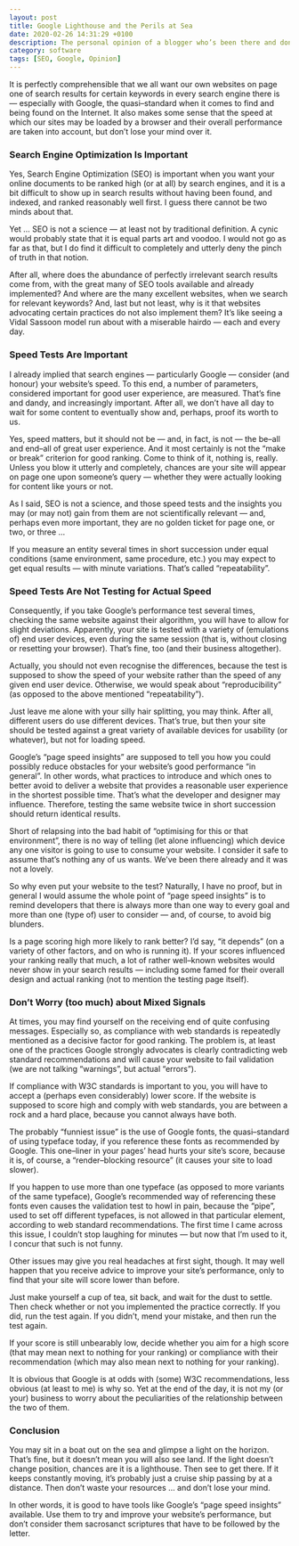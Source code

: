 ```yaml
---
layout: post
title: Google Lighthouse and the Perils at Sea
date: 2020-02-26 14:31:29 +0100
description: The personal opinion of a blogger who’s been there and done that … and returned home safely.
category: software
tags: [SEO, Google, Opinion]
---
```

It is perfectly comprehensible that we all want our own websites on page one of search results for certain keywords in every search engine there is — especially with Google, the quasi–standard when it comes to find and being found on the Internet. It also makes some sense that the speed at which our sites may be loaded by a browser and their overall performance are taken into account, but don’t lose your mind over it.<!--more-->

### Search Engine Optimization Is Important

Yes, Search Engine Optimization (<abbr>SEO</abbr>) is important when you want your online documents to be ranked high (or at all) by search engines, and it is a bit difficult to show up in search results without having been found, and indexed, and ranked reasonably well first. I guess there cannot be two minds about that.

Yet … <abbr>SEO</abbr> is not a science — at least not by traditional definition. A cynic would probably state that it is equal parts art and voodoo. I would not go as far as that, but I do find it difficult to completely and utterly deny the pinch of truth in that notion.

After all, where does the abundance of perfectly irrelevant search results come from, with the great many of <abbr>SEO</abbr> tools available and already implemented? And where are the many excellent websites, when we search for relevant keywords? And, last but not least, why is it that websites advocating certain practices do not also implement them? It’s like seeing a Vidal Sassoon model run about with a miserable hairdo — each and every day.  

### Speed Tests Are Important

I already implied that search engines — particularly Google — consider (and honour) your website’s speed. To this end, a number of parameters, considered important for good user experience, are measured. That’s fine and dandy, and increasingly important. After all, we don’t have all day to wait for some content to eventually show and, perhaps, proof its worth to us.

Yes, speed matters, but it should not be — and, in fact, is not — the be–all and end–all of great user experience. And it most certainly is not the “make or break” criterion for good ranking. Come to think of it, nothing is, really. Unless you blow it utterly and completely, chances are your site will appear on page one upon someone’s query — whether they were actually looking for content like yours or not.

As I said, <abbr>SEO</abbr> is not a science, and those speed tests and the insights you may (or may not) gain from them are not scientifically relevant — and, perhaps even more important, they are no golden ticket for page one, or two, or three …

If you measure an entity several times in short succession under equal conditions (same environment, same procedure, <abbr>etc.</abbr>) you may expect to get equal results — with minute variations. That’s called “repeatability”.

### Speed Tests Are Not Testing for Actual Speed

Consequently, if you take Google’s performance test several times, checking the same website against their algorithm, you will have to allow for slight deviations. Apparently, your site is tested with a variety of (emulations of) end user devices, even during the same session (that is, without closing or resetting your browser). That’s fine, too (and their business altogether).

Actually, you should not even recognise the differences, because the test is supposed to show the speed of your website rather than the speed of any given end user device. Otherwise, we would speak about “reproducibility” (as opposed to the above mentioned “repeatability”).

Just leave me alone with your silly hair splitting, you may think. After all, different users do use different devices. That’s true, but then your site should be tested against a great variety of available devices for usability (or whatever), but not for loading speed.

Google’s “page speed insights” are supposed to tell you how you could possibly reduce obstacles for your website’s good performance “in general”. In other words, what practices to introduce and which ones to better avoid to deliver a website that provides a reasonable user experience in the shortest possible time. That’s what the developer and designer may influence. Therefore, testing the same website twice in short succession should return identical results.

Short of relapsing into the bad habit of “optimising for this or that environment”, there is no way of telling (let alone influencing) which device any one visitor is going to use to consume your website. I consider it safe to assume that’s nothing any of us wants. We’ve been there already and it was not a lovely.

So why even put your website to the test? Naturally, I have no proof, but in general I would assume the whole point of “page speed insights” is to remind developers that there is always more than one way to every goal and more than one (type of) user to consider — and, of course, to avoid big blunders.

Is a page scoring high more likely to rank better? I’d say, “it depends” (on a variety of other factors, and on who is running it). If your scores influenced your ranking really that much, a lot of rather well–known websites would never show in your search results — including some famed for their overall design and actual ranking (not to mention the testing page itself).

### Don’t Worry (too much) about Mixed Signals

At times, you may find yourself on the receiving end of quite confusing messages. Especially so, as compliance with web standards is repeatedly mentioned as a decisive factor for good ranking. The problem is, at least one of the practices Google strongly advocates is clearly contradicting web standard recommendations and will cause your website to fail validation (we are not talking “warnings”, but actual “errors”).

If compliance with <abbr>W3C</abbr> standards is important to you, you will have to accept a (perhaps even considerably) lower score. If the website is supposed to score high and comply with web standards, you are between a rock and a hard place, because you cannot always have both.

The probably “funniest issue” is the use of Google fonts, the quasi–standard of using typeface today, if you reference these fonts as recommended by Google. This one–liner in your pages’ head hurts your site’s score, because it is, of course, a “render–blocking resource” (it causes your site to load slower).

If you happen to use more than one typeface (as opposed to more variants of the same typeface), Google’s recommended way of referencing these fonts even causes the validation test to howl in pain, because the “pipe”, used to set off different typefaces, is not allowed in that particular element, according to web standard recommendations. The first time I came across this issue, I couldn’t stop laughing for minutes — but now that I’m used to it, I concur that such is not funny.

Other issues may give you real headaches at first sight, though. It may well happen that you receive advice to improve your site’s performance, only to find that your site will score lower than before.

Just make yourself a cup of tea, sit back, and wait for the dust to settle. Then check whether or not you implemented the practice correctly. If you did, run the test again. If you didn’t, mend your mistake, and then run the test again.

If your score is still unbearably low, decide whether you aim for a high score (that may mean next to nothing for your ranking) or compliance with their recommendation (which may also mean next to nothing for your ranking).

It is obvious that Google is at odds with (some) <abbr>W3C</abbr> recommendations, less obvious (at least to me) is why so. Yet at the end of the day, it is not my (or your) business to worry about the peculiarities of the relationship between the two of them.

### Conclusion

You may sit in a boat out on the sea and glimpse a light on the horizon. That’s fine, but it doesn’t mean you will also see land. If the light doesn’t change position, chances are it is a lighthouse. Then see to get there. If it keeps constantly moving, it’s probably just a cruise ship passing by at a distance. Then don’t waste your resources … and don’t lose your mind.

In other words, it is good to have tools like Google’s “page speed insights” available. Use them to try and improve your website’s performance, but don’t consider them sacrosanct scriptures that have to be followed by the letter.

